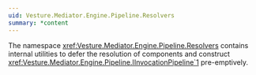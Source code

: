 ```yaml
---
uid: Vesture.Mediator.Engine.Pipeline.Resolvers
summary: *content
---
```


The namespace <xref:Vesture.Mediator.Engine.Pipeline.Resolvers> 
contains internal utilities to defer the resolution of components and construct
<xref:Vesture.Mediator.Engine.Pipeline.IInvocationPipeline`1> pre-emptively.
